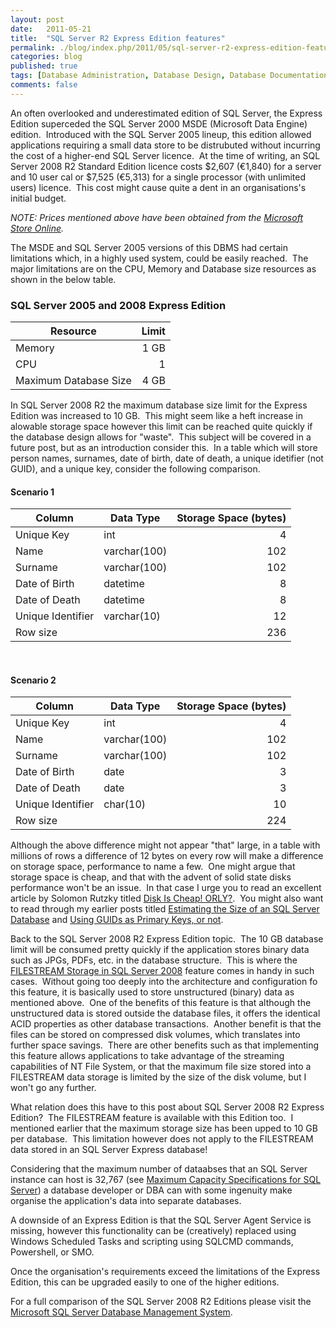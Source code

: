 ```yaml
---
layout: post
date:   2011-05-21
title:  "SQL Server R2 Express Edition features"
permalink: ./blog/index.php/2011/05/sql-server-r2-express-edition-features/
categories: blog
published: true
tags: [Database Administration, Database Design, Database Documentation, Virtualization, Database Migration, Development, SQL Server, SQL Server 2008 R2, SQL Server Agent, Storage, Upgrade, Architecture]
comments: false
---
```

An often overlooked and underestimated edition of SQL Server, the Express Edition superceded the SQL Server 2000 MSDE (Microsoft Data Engine) edition.  Introduced with the SQL Server 2005 lineup, this edition allowed applications requiring a small data store to be distrubuted without incurring the cost of a higher-end SQL Server licence.  At the time of writing, an SQL Server 2008 R2 Standard Edition licence costs $2,607 (€1,840) for a server and 10 user cal or $7,525 (€5,313) for a single processor (with unlimited users) licence.  This cost might cause quite a dent in an organisations's initial budget.

_NOTE: Prices mentioned above have been obtained from the [Microsoft Store Online](http://www.microsoftstore.com/)._

The MSDE and SQL Server 2005 versions of this DBMS had certain limitations which, in a highly used system, could be easily reached.  The major limitations are on the CPU, Memory and Database size resources as shown in the below table.

### SQL Server 2005 and 2008 Express Edition ###

Resource | Limit
-------- | ------:
Memory | 1 GB
CPU    | 1
Maximum Database Size | 4 GB

In SQL Server 2008 R2 the maximum database size limit for the Express Edition was increased to 10 GB.  This might seem like a heft increase in alowable storage space however this limit can be reached quite quickly if the database design allows for "waste".  This subject will be covered in a future post, but as an introduction consider this.  In a table which will store person names, surnames, date of birth, date of death, a unique idetifier (not GUID), and a unique key, consider the following comparison.

#### Scenario 1 ####

Column | Data Type | Storage Space (bytes)
------ | --------- | --------------------:
Unique Key | int | 4
Name | varchar(100) | 102
Surname | varchar(100) | 102
Date of Birth | datetime | 8
Date of Death | datetime | 8
Unique Identifier | varchar(10) | 12
Row size |  | 236
&nbsp;

#### Scenario 2 ####

Column | Data Type | Storage Space (bytes)
------ | --------- | --------------------:
Unique Key | int | 4
Name | varchar(100) | 102
Surname | varchar(100) | 102
Date of Birth | date | 3
Date of Death | date | 3
Unique Identifier | char(10) | 10
Row size |  | 224

Although the above difference might not appear "that" large, in a table with millions of rows a difference of 12 bytes on every row will make a difference on storage space, performance to name a few.  One might argue that storage space is cheap, and that with the advent of solid state disks performance won't be an issue.  In that case I urge you to read an excellent article by Solomon Rutzky titled [Disk Is Cheap! ORLY?](http://www.sqlservercentral.com/articles/data-modeling/71725/).  You might also want to read through my earlier posts titled [Estimating the Size of an SQL Server Database](/blog/index.php/2011/05/estimating-the-size-of-an-sql-server-database/) and [Using GUIDs as Primary Keys, or not](/blog/index.php/2011/04/using-guids-as-primary-keys-or-not/).

Back to the SQL Server 2008 R2 Express Edition topic.  The 10 GB database limit will be consumed pretty quickly if the application stores binary data such as JPGs, PDFs, etc. in the database structure.  This is where the [FILESTREAM Storage in SQL Server 2008](http://msdn.microsoft.com/en-us/library/cc949109(v=sql.100).aspx) feature comes in handy in such cases.  Without going too deeply into the architecture and configuration fo this feature, it is basically used to store unstructured (binary) data as mentioned above.  One of the benefits of this feature is that although the unstructured data is stored outside the database files, it offers the identical ACID properties as other database transactions.  Another benefit is that the files can be stored on compressed disk volumes, which translates into further space savings.  There are other benefits such as that implementing this feature allows applications to take advantage of the streaming capabilities of NT File System, or that the maximum file size stored into a FILESTREAM data storage is limited by the size of the disk volume, but I won't go any further.

What relation does this have to this post about SQL Server 2008 R2 Express Edition?  The FILESTREAM feature is available with this Edition too.  I mentioned earlier that the maximum storage size has been upped to 10 GB per database.  This limitation however does not apply to the FILESTREAM data stored in an SQL Server Express database!

Considering that the maximum number of dataabses that an SQL Server instance can host is 32,767 (see [Maximum Capacity Specifications for SQL Server](http://msdn.microsoft.com/en-us/library/ms143432.aspx)) a database developer or DBA can with some ingenuity make organise the application's data into separate databases.

A downside of an Express Edition is that the SQL Server Agent Service is missing, however this functionality can be (creatively) replaced using Windows Scheduled Tasks and scripting using SQLCMD commands, Powershell, or SMO.

Once the organisation's requirements exceed the limitations of the Express Edition, this can be upgraded easily to one of the higher editions.

For a full comparison of the SQL Server 2008 R2 Editions please visit the [Microsoft SQL Server Database Management System](http://www.microsoft.com/sqlserver).
